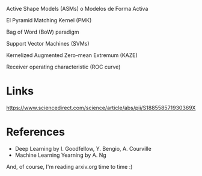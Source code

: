 

Active Shape Models (ASMs) o Modelos de Forma Activa

El Pyramid Matching Kernel (PMK) 

Bag of Word (BoW) paradigm

Support Vector Machines (SVMs)

Kernelized Augmented Zero-mean Extremum (KAZE)

Receiver operating characteristic (ROC curve)



# Links 


https://www.sciencedirect.com/science/article/abs/pii/S188558571930369X


# References

- Deep Learning by I. Goodfellow, Y. Bengio, A. Courville
- Machine Learning Yearning by A. Ng

And, of course, I'm reading arxiv.org time to time :)